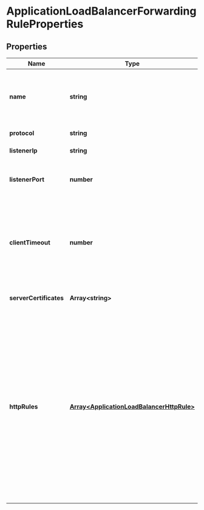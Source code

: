 # ApplicationLoadBalancerForwardingRuleProperties

## Properties
| Name | Type | Description | Notes |
| ------------ | ------------- | ------------- | ------------- |
| **name** | **string** | The name of the Application Load Balancer forwarding rule. | [default to undefined] |
| **protocol** | **string** | Balancing protocol | [default to undefined] |
| **listenerIp** | **string** | Listening (inbound) IP | [default to undefined] |
| **listenerPort** | **number** | Listening (inbound) port number; valid range is 1 to 65535. | [default to undefined] |
| **clientTimeout** | **number** | The maximum time in milliseconds to wait for the client to acknowledge or send data; default is 50,000 (50 seconds). | [optional] [default to undefined] |
| **serverCertificates** | **Array&lt;string&gt;** | Array of items in the collection. | [optional] [default to undefined] |
| **httpRules** | [**Array&lt;ApplicationLoadBalancerHttpRule&gt;**](ApplicationLoadBalancerHttpRule.md) | An array of items in the collection. The original order of rules is perserved during processing, except for Forward-type rules are processed after the rules with other action defined. The relative order of Forward-type rules is also preserved during the processing. | [optional] [default to undefined] |


